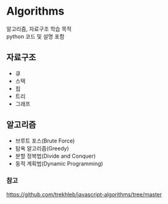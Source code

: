 # Algorithms

알고리즘, 자료구조 학습 목적  
python 코드 및 설명 포함

## 자료구조

- 큐
- 스택
- 힙
- 트리
- 그래프

## 알고리즘

- 브루트 포스(Brute Force)
- 탐욕 알고리즘(Greedy)
- 분할 정복법(Divide and Conquer)
- 동적 계획법(Dynamic Programming)

### 참고

https://github.com/trekhleb/javascript-algorithms/tree/master
